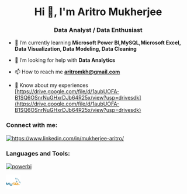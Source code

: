 <h1 align="center">Hi 👋, I'm Aritro Mukherjee</h1>
<h3 align="center">Data Analyst / Data Enthusiast</h3>

- 🌱 I’m currently learning **Microsoft Power BI,MySQL,Microsoft Excel, Data Visualization, Data Modeling, Data Cleaning**

- 🤝 I’m looking for help with **Data Analytics**

- 📫 How to reach me **aritromkh@gmail.com**

- 📄 Know about my experiences [https://drive.google.com/file/d/1aubUOFA-B1SQ6OSnrNuGHxrDJb64R25x/view?usp=drivesdk](https://drive.google.com/file/d/1aubUOFA-B1SQ6OSnrNuGHxrDJb64R25x/view?usp=drivesdk)

<h3 align="left">Connect with me:</h3>
<p align="left">
<a href="https://linkedin.com/in/https://www.linkedin.com/in/mukherjee-aritro/" target="blank"><img align="center" src="https://raw.githubusercontent.com/rahuldkjain/github-profile-readme-generator/master/src/images/icons/Social/linked-in-alt.svg" alt="https://www.linkedin.com/in/mukherjee-aritro/" height="30" width="40" /></a>
</p>

<h3 align="left">Languages and Tools:</h3>
<p align="left"><a href="https://powerbi.microsoft.com/" target="_blank" rel="noreferrer"><img src="https://www.vectorlogo.zone/logos/microsoft_powerbi/microsoft_powerbi-icon.svg" alt="powerbi" width="40" height="40"/></a></p>
<p align="left"> <a href="https://www.mysql.com/" target="_blank" rel="noreferrer"> <img src="https://raw.githubusercontent.com/devicons/devicon/master/icons/mysql/mysql-original-wordmark.svg" alt="mysql" width="40" height="40"/> </a> </p>
